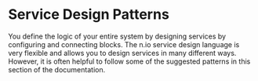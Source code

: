 # Service Design Patterns

You define the logic of your entire system by designing services by configuring and connecting blocks. The n.io service design language is very flexible and allows you to design services in many different ways. However, it is often helpful to follow some of the suggested patterns in this section of the documentation.

